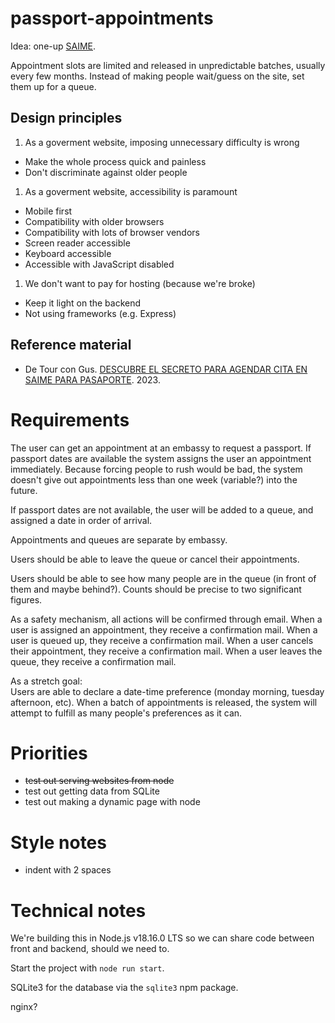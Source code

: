 # passport-appointments
Idea: one-up [SAIME](https://siic.saime.gob.ve/).

Appointment slots are limited and released in unpredictable batches, usually every few months.
Instead of making people wait/guess on the site, set them up for a queue.

## Design principles
1. As a goverment website, imposing unnecessary difficulty is wrong
  - Make the whole process quick and painless
  - Don't discriminate against older people
1. As a goverment website, accessibility is paramount
  - Mobile first
  - Compatibility with older browsers
  - Compatibility with lots of browser vendors
  - Screen reader accessible
  - Keyboard accessible
  - Accessible with JavaScript disabled
1. We don't want to pay for hosting (because we're broke)
  - Keep it light on the backend
  - Not using frameworks (e.g. Express)

## Reference material
- De Tour con Gus. [DESCUBRE EL SECRETO PARA AGENDAR CITA EN SAIME PARA PASAPORTE][gus-2023]. 2023.

[gus-2023]: https://www.youtube.com/watch?v=eMAREtM5IWI

# Requirements
The user can get an appointment at an embassy to request a passport.
If passport dates are available the system assigns the user an appointment immediately.
Because forcing people to rush would be bad, the system doesn't give out appointments less than one week (variable?) into the future.

If passport dates are not available, the user will be added to a queue, and assigned a date in order of arrival.

Appointments and queues are separate by embassy.

Users should be able to leave the queue or cancel their appointments.

Users should be able to see how many people are in the queue (in front of them and maybe behind?).
Counts should be precise to two significant figures.

As a safety mechanism, all actions will be confirmed through email.
When a user is assigned an appointment, they receive a confirmation mail.
When a user is queued up, they receive a confirmation mail.
When a user cancels their appointment, they receive a confirmation mail.
When a user leaves the queue, they receive a confirmation mail.

As a stretch goal:  
Users are able to declare a date-time preference (monday morning, tuesday afternoon, etc).
When a batch of appointments is released, the system will attempt to fulfill as many people's preferences as it can.

# Priorities
- ~~test out serving websites from node~~
- test out getting data from SQLite
- test out making a dynamic page with node

# Style notes
- indent with 2 spaces

# Technical notes
We're building this in Node.js v18.16.0 LTS so we can share code between front and backend, should we need to.

Start the project with `node run start`.

SQLite3 for the database via the `sqlite3` npm package.

nginx?
